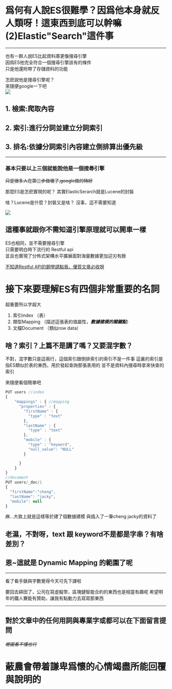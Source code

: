 # 爲何有人說ES很難學？因爲他本身就反人類呀！這東西到底可以幹嘛(2)Elastic"Search"這件事

---

也有一群人說ES比起資料庫更像搜尋引擎  
因爲ES他完全符合一個搜尋引擎該有的條件  
只是他還附帶了存儲資料的功能  

怎麽說他是搜尋引擎呢？  
來隨便google一下吧  
![](https://CY810912.github.io/th12img/search3.png)  

## 1. 檢索:爬取內容  
## 2. 索引:進行分詞並建立分詞索引  
## 3. 排名:依據分詞索引內容建立倒排算出優先級  

---

### 基本只要以上三個就能說他是一個搜尋引擎  
~~只是很多人在第三步做壞了,google做的特好~~

那麼ES是怎麽實現的呢？
其實ElasticSerarch就是Lucene的封裝

啥？Lucene是什麼？封裝又是啥？
沒事，這不需要知道

![](https://CY810912.github.io/th12img/restfulapi.png)
## 這種事就跟你不需知道引擎原理就可以開車一樣  

ES也相同，並不需要搜尋引擎  
只需要明白時下流行的 Restful api  
並且也實現了分佈式架構水平擴展面對海量數據更加迎刃有餘  

[不知道Restful API的銅學請點我，優質文章必收呀](https://progressbar.tw/posts/53)

# 接下來要理解ES有四個非常重要的名詞
超重要所以字超大

1. 索引index （表）
2. 類型Mapping （描述這張表的值屬性，**_數據建模的關鍵點_**）
3. 文檔Document （類似row data）

## 啥？索引？上篇不是講了嗎？又要混字數？
不對，混字數只是這兩行，這個索引跟倒排索引的索引不是一件事
這裏的索引是指ES類似於表的東西，用於發起查詢那張表用的
並不是資料內搜尋時拿來快查的索引

來隨便看個簡單吧
```js
PUT users //index
{
    "mappings" : { //mapping
      "properties" : {
        "firstName" : {
          "type" : "text"
        },
        "lastName" : {
          "type" : "text"
        },
        "mobile" : {
          "type" : "keyword",
          "null_value": "NULL"
        }

      }
    }
}
//document
PUT users/_doc/1 
{
  "firstName":"cheng",
  "lastName": "jacky",
  "mobile": null
}
```

麻...大致上就是這樣等於建了個數據建模
與插入了一筆cheng jacky的資料了


## 老濕，不對呀，text 跟 keyword不是都是字串？有啥差別？
## 恩~這就是 Dynamic Mapping 的範圍了呢

---

看了看手錶與字數覺得今天可先下課啦


要回去耕田了，公司在寫虛擬幣，區塊鏈智能合約的東西也是相當有趣呢
希望明年的鐵人賽能有贊助，讓我有點動力去寫寫那東西

---

## 對於文章中的任何用詞與專業字或都可以在下面留言提問 
###### ~~梗圖看不懂也行~~
# 蔽農會帶着謙卑爲懷的心情竭盡所能回覆與說明的